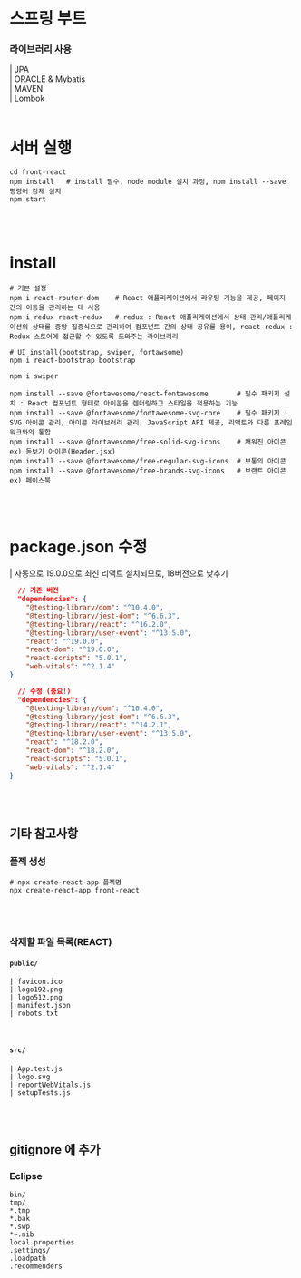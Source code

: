 # 스프링 부트 
### 라이브러리 사용
| JPA <br/>
| ORACLE & Mybatis<br/>
| MAVEN <br/>
| Lombok
<br/>
<br/>


# 서버 실행
```shell
cd front-react
npm install   # install 필수, node module 설치 과정, npm install --save 명령어 강제 설치
npm start 
```
<br/>
<br/>

# install
```shell
# 기본 설정
npm i react-router-dom    # React 애플리케이션에서 라우팅 기능을 제공, 페이지 간의 이동을 관리하는 데 사용
npm i redux react-redux   # redux : React 애플리케이션에서 상태 관리/애플리케이션의 상태를 중앙 집중식으로 관리하여 컴포넌트 간의 상태 공유를 용이, react-redux : Redux 스토어에 접근할 수 있도록 도와주는 라이브러리

# UI install(bootstrap, swiper, fortawsome)
npm i react-bootstrap bootstrap  

npm i swiper

npm install --save @fortawesome/react-fontawesome       # 필수 패키지 설치 : React 컴포넌트 형태로 아이콘을 렌더링하고 스타일을 적용하는 기능
npm install --save @fortawesome/fontawesome-svg-core    # 필수 패키지 : SVG 아이콘 관리, 아이콘 라이브러리 관리, JavaScript API 제공, 리액트와 다른 프레임워크와의 통합
npm install --save @fortawesome/free-solid-svg-icons    # 채워진 아이콘 ex) 돋보기 아이콘(Header.jsx)
npm install --save @fortawesome/free-regular-svg-icons  # 보통의 아이콘
npm install --save @fortawesome/free-brands-svg-icons   # 브랜트 아이콘 ex) 페이스북

```

<br/>
<br/>


# package.json 수정 
| 자동으로 19.0.0으로 최신 리액트 설치되므로, 18버전으로 낮추기
```json
  // 기존 버전 
  "dependencies": {
    "@testing-library/dom": "^10.4.0",
    "@testing-library/jest-dom": "^6.6.3",
    "@testing-library/react": "^16.2.0",
    "@testing-library/user-event": "^13.5.0",
    "react": "^19.0.0",
    "react-dom": "^19.0.0",
    "react-scripts": "5.0.1",
    "web-vitals": "^2.1.4"
}

  // 수정 (중요!)
  "dependencies": {
    "@testing-library/dom": "^10.4.0",
    "@testing-library/jest-dom": "^6.6.3",
    "@testing-library/react": "^14.2.1",
    "@testing-library/user-event": "^13.5.0",
    "react": "^18.2.0",
    "react-dom": "^18.2.0",
    "react-scripts": "5.0.1",
    "web-vitals": "^2.1.4"
}
```

<br/>
<br/>

## 기타 참고사항
###  플젝 생성 
```shell
# npx create-react-app 플젝명
npx create-react-app front-react
```
<br/>
<br/>

### 삭제할 파일 목록(REACT)
#### `public/` 
```
| favicon.ico
| logo192.png
| logo512.png
| manifest.json
| robots.txt
```
<br/>

#### `src/`
```
| App.test.js
| logo.svg
| reportWebVitals.js
| setupTests.js
```
<br/>
<br/>

## gitignore 에 추가
### Eclipse ###
```.metadata
bin/
tmp/
*.tmp
*.bak
*.swp
*~.nib
local.properties
.settings/
.loadpath
.recommenders
```